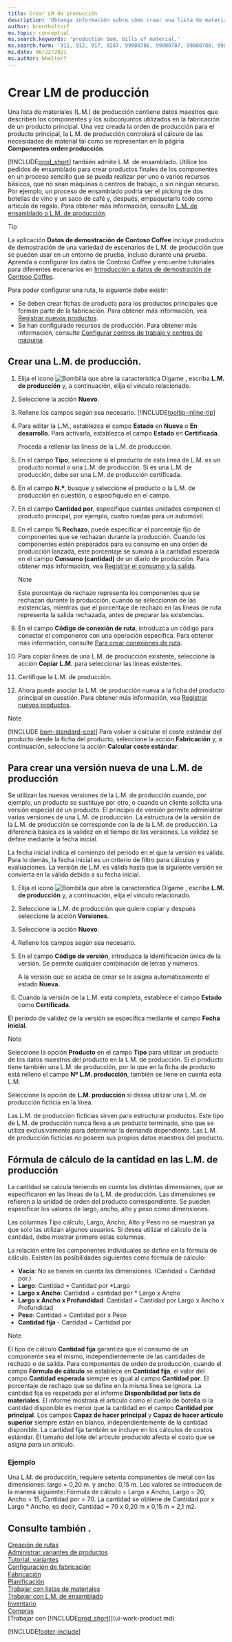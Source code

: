 ```yaml
---
title: Crear LM de producción
description: 'Obtenga información sobre cómo crear una lista de materiales (L.M.) de producción, nuevas versiones de una lista de materiales de producción y cómo utilizar la fórmula de cálculo de cantidades.'
author: brentholtorf
ms.topic: conceptual
ms.search.keywords: 'production bom, bills of material,'
ms.search.form: '911, 912, 917, 9287, 99000786, 99000787, 99000788, 99000789, 99000795, 99000797, 99000800, 99000809, 99000811, 99000812, 99000818'
ms.date: 06/22/2021
ms.author: bholtorf
---
```

# <a name="create-production-boms"></a><a name="create-production-boms"></a>Crear LM de producción

Una lista de materiales (L.M.) de producción contiene datos maestros que describen los componentes y los subconjuntos utilizados en la fabricación de un producto principal. Una vez creada la orden de producción para el producto principal, la L.M. de producción controlará el cálculo de las necesidades de material tal como se representan en la página **Componentes orden producción**.

[!INCLUDE[prod_short](includes/prod_short.md)] también admite L.M. de ensamblado. Utilice los pedidos de ensamblado para crear productos finales de los componentes en un proceso sencillo que se pueda realizar por uno o varios recursos básicos, que no sean máquinas o centros de trabajo, o sin ningún recurso. Por ejemplo, un proceso de ensamblado podría ser el picking de dos botellas de vino y un saco de café y, después, empaquetarlo todo como artículo de regalo. Para obtener más información, consulte [L.M. de ensamblado o L.M. de producción](inventory-how-work-boms.md#assembly-boms-or-production-boms).  

> [!TIP]
> La aplicación **Datos de demostración de Contoso Coffee** incluye productos de demostración de una variedad de escenarios de L.M. de producción que se pueden usar en un entorno de prueba, incluso durante una prueba. Aprenda a configurar los datos de Contoso Coffee y encuentre tutoriales para diferentes escenarios en [Introducción a datos de demostración de Contoso Coffee](contoso-coffee/contoso-coffee-intro.md).

Para poder configurar una ruta, lo siguiente debe existir:  

- Se deben crear fichas de producto para los productos principales que forman parte de la fabricación. Para obtener más información, vea [Registrar nuevos productos](inventory-how-register-new-items.md).
- Se han configurado recursos de producción. Para obtener más información, consulte [Configurar centros de trabajo y centros de máquina](production-how-to-set-up-work-and-machine-centers.md).

## <a name="to-create-a-production-bom"></a><a name="to-create-a-production-bom"></a>Crear una L.M. de producción.

1. Elija el icono ![Bombilla que abre la característica Dígame](media/ui-search/search_small.png "Dígame qué desea hacer") , escriba **L.M. de producción** y, a continuación, elija el vínculo relacionado.  
2. Seleccione la acción **Nuevo**.  
3. Rellene los campos según sea necesario. [!INCLUDE[tooltip-inline-tip](includes/tooltip-inline-tip_md.md)]
4. Para editar la L.M., establezca el campo **Estado** en **Nueva** o **En desarrollo**. Para activarla, establezca el campo **Estado** en **Certificada**.  

    Proceda a rellenar las líneas de la L.M. de producción.
5. En el campo **Tipo**, seleccione si el producto de esta línea de L.M. es un producto normal o una L.M. de producción. Si es una L.M. de producción, debe ser una L.M. de producción certificada.  
6. En el campo **N.º**, busque y seleccione el producto o la L.M. de producción en cuestión, o especifíquelo en el campo.  
7. En el campo **Cantidad por**, especifique cuántas unidades componen el producto principal, por ejemplo, cuatro ruedas para un automóvil.  
8. En el campo **% Rechazo**, puede especificar el porcentaje fijo de componentes que se rechazan durante la producción. Cuando los componentes estén preparados para su consumo en una orden de producción lanzada, este porcentaje se sumará a la cantidad esperada en el campo **Consumo (cantidad)** de un diario de producción. Para obtener más información, vea [Registrar el consumo y la salida](production-how-to-register-consumption-and-output.md).  

    > [!NOTE]  
    >  Este porcentaje de rechazo representa los componentes que se rechazan durante la producción, cuando se seleccionan de las existencias, mientras que el porcentaje de rechazo en las líneas de ruta representa la salida rechazada, antes de preparar las existencias.  

9. En el campo **Código de conexión de ruta**, introduzca un código para conectar el componente con una operación específica. Para obtener más información, consulte [Para crear conexiones de ruta](production-how-to-create-routings.md#to-create-routing-links).
10. Para copiar líneas de una L.M. de producción existente, seleccione la acción **Copiar L.M.** para seleccionar las líneas existentes.  
11. Certifique la L.M. de producción.  
12. Ahora puede asociar la L.M. de producción nueva a la ficha del producto principal en cuestión. Para obtener más información, vea [Registrar nuevos productos](inventory-how-register-new-items.md).  

> [!NOTE]  
> [!INCLUDE [bom-standard-cost](includes/bom-standard-cost.md)] Para volver a calcular el coste estándar del producto desde la ficha del producto, seleccione la acción **Fabricación** y, a continuación, seleccione la acción **Calcular coste estándar**.  

## <a name="to-create-a-new-version-of-a-production-bom"></a><a name="to-create-a-new-version-of-a-production-bom"></a>Para crear una versión nueva de una L.M. de producción

Se utilizan las nuevas versiones de la L.M. de producción cuando, por ejemplo, un producto se sustituye por otro, o cuando un cliente solicita una versión especial de un producto. El principio de versión permite administrar varias versiones de una L.M. de producción. La estructura de la versión de la L.M. de producción se corresponde con la de la L.M. de producción. La diferencia básica es la validez en el tiempo de las versiones. La validez se define mediante la fecha inicial.  

La fecha inicial indica el comienzo del periodo en el que la versión es válida. Para lo demás, la fecha inicial es un criterio de filtro para cálculos y evaluaciones. La versión de L.M. es válida hasta que la siguiente versión se convierta en la válida debido a su fecha inicial.  

1. Elija el icono ![Bombilla que abre la característica Dígame](media/ui-search/search_small.png "Dígame qué desea hacer") , escriba **L.M. de producción** y, a continuación, elija el vínculo relacionado.  
2. Seleccione la L.M. de producción que quiere copiar y después seleccione la acción **Versiones**.  
3. Seleccione la acción **Nuevo**.  
4. Rellene los campos según sea necesario.
5. En el campo **Código de versión**, introduzca la identificación única de la versión. Se permite cualquier combinación de letras y números.  

    A la versión que se acaba de crear se le asigna automáticamente el estado **Nueva.**
6. Cuando la versión de la L.M. está completa, establece el campo **Estado** como **Certificada**.  

El periodo de validez de la versión se especifica mediante el campo **Fecha inicial**.  

> [!NOTE]  
> Seleccione la opción **Producto** en el campo **Tipo** para utilizar un producto de los datos maestros del producto en la L.M. de producción. Si el producto tiene también una L.M. de producción, por lo que en la ficha de producto está relleno el campo **Nº L.M. producción**, también se tiene en cuenta esta L.M.  
>
> Seleccione la opción de **L.M. producción** si desea utilizar una L.M. de producción ficticia en la línea.  
>
> Las L.M. de producción ficticias sirven para estructurar productos. Este tipo de L.M. de producción nunca lleva a un producto terminado, sino que se utiliza exclusivamente para determinar la demanda dependiente. Las L.M. de producción ficticias no poseen sus propios datos maestros del producto.

## <a name="quantity-calculation-formula-on-production-boms"></a><a name="quantity-calculation-formula-on-production-boms"></a>Fórmula de cálculo de la cantidad en las L.M. de producción

La cantidad se calcula teniendo en cuenta las distintas dimensiones, que se especificaron en las líneas de la L.M. de producción. Las dimensiones se refieren a la unidad de orden del producto correspondiente. Se pueden especificar los valores de largo, ancho, alto y peso como dimensiones.  

Las columnas Tipo cálculo, Largo, Ancho, Alto y Peso no se muestran ya que solo las utilizan algunos usuarios. Si desea utilizar el cálculo de la cantidad, debe mostrar primero estas columnas.  

La relación entre los componentes individuales se define en la fórmula de cálculo. Existen las posibilidades siguientes como fórmula de cálculo:  

- **Vacía**: No se tienen en cuenta las dimensiones. (Cantidad = Cantidad por.)  
- **Largo**: Cantidad = Cantidad por *Largo  
- **Largo x Ancho**: Cantidad = cantidad por * Largo x Ancho  
- **Largo x Ancho x Profundidad**: Cantidad = Cantidad por Largo x Ancho x Profundidad  
- **Peso**: Cantidad = Cantidad por x Peso  
- **Cantidad fija** - Cantidad = Cantidad por

> [!NOTE]
> El tipo de cálculo **Cantidad fija** garantiza que el consumo de un componente sea el mismo, independientemente de las cantidades de rechazo o de salida. Para componentes de orden de producción, cuando el campo **Fórmula de cálculo** se establece en **Cantidad fija**, el valor del campo **Cantidad esperada** siempre es igual al campo **Cantidad por**. El porcentaje de rechazo que se define en la misma línea se ignora. La cantidad fija es respetada por el informe **Disponibilidad por lista de materiales**. El informe mostrará el artículo como el cuello de botella si la cantidad disponible es menor que la cantidad en el campo **Cantidad por principal**. Los campos **Capaz de hacer principal** y **Capaz de hacer artículo superior** siempre están en blanco, independientemente de la cantidad disponible. La cantidad fija también se incluye en los cálculos de costos estándar. El tamaño del lote del artículo producido afecta el costo que se asigna para un artículo.

### <a name="example"></a><a name="example"></a>Ejemplo

Una L.M. de producción, requiere setenta componentes de metal con las dimensiones: largo = 0,20 m. y ancho: 0,15 m. Los valores se introducen de la manera siguiente: Fórmula de cálculo = Largo x Ancho, Largo = 20, Ancho = 15, Cantidad por = 70. La cantidad se obtiene de Cantidad por x Largo * Ancho, es decir, Cantidad = 70 x 0,20 m x 0,15 m = 2,1 m2.  

## <a name="see-also"></a><a name="see-also"></a>Consulte también .

[Creación de rutas](production-how-to-create-routings.md)  
[Administrar variantes de productos](inventory-item-variants.md)  
[Tutorial: variantes](contoso-coffee/manufacturing/variants.md)  
[Configuración de fabricación](production-configure-production-processes.md)  
[Fabricación](production-manage-manufacturing.md)  
[Planificación](production-planning.md)  
[Trabajar con listas de materiales](inventory-how-work-BOMs.md)  
[Trabajar con L.M. de ensamblado](assembly-how-work-assembly-boms.md)  
[Inventario](inventory-manage-inventory.md)  
[Compras](purchasing-manage-purchasing.md)  
[Trabajar con [!INCLUDE[prod_short](includes/prod_short.md)]](ui-work-product.md)  

[!INCLUDE[footer-include](includes/footer-banner.md)]
